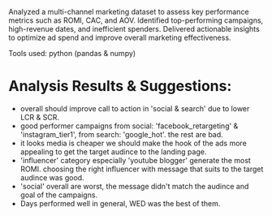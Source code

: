 Analyzed a multi-channel marketing dataset to assess key performance metrics such as ROMI, CAC, and AOV. Identified top-performing campaigns, high-revenue dates, and inefficient spenders. Delivered actionable insights to optimize ad spend and improve overall marketing effectiveness. 

Tools used: python (pandas & numpy)

# Analysis Results & Suggestions:
- overall should improve call to action in 'social & search' due to lower LCR & SCR.
- good performer campaigns from social: 'facebook_retargeting' & 'instagram_tier1', from search: 'google_hot'. the rest are bad.
- it looks media is cheaper we should make the hook of the ads more appealing to get the target audince to the landing page.
- 'influencer' category especially 'youtube blogger' generate the most ROMI. choosing the right influencer with message that suits to the target audince was good.
- 'social' overall are worst, the message didn't match the audince and goal of the campaigns.
- Days performed well in general, WED was the best of them.
